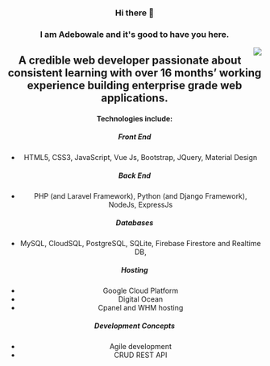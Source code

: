 <div align="center">
  
### Hi there 👋

### I am Adebowale and it's good to have you here.

<!--
**amadebusuyi/amadebusuyi** is a ✨ _special_ ✨ repository because its `README.md` (this file) appears on your GitHub profile.
-->

<image align="right" src="https://png.pngtree.com/png-vector/20190611/ourmid/pngtree-web-development-illustration-modern-can-be-used-for-landing-pages-web-png-image_1496210.jpg">

<h2>A credible web developer passionate about consistent learning with over 16 months’ working experience building enterprise grade web applications.</h2> 

#### Technologies include:
##### Front End
- HTML5, CSS3, JavaScript, Vue Js, Bootstrap, JQuery, Material Design

##### Back End
- PHP (and Laravel Framework), Python (and Django Framework), NodeJs, ExpressJs

##### Databases
- MySQL, CloudSQL, PostgreSQL, SQLite, Firebase Firestore and Realtime DB, 

##### Hosting 
- Google Cloud Platform
- Digital Ocean
- Cpanel and WHM hosting

##### Development Concepts
- Agile development
- CRUD REST API

</div>
